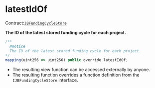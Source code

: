 # latestIdOf

Contract:[`JBFundingCycleStore`](../)​‌

**The ID of the latest stored funding cycle for each project.**

```javascript
/** 
  @notice 
  The ID of the latest stored funding cycle for each project.
*/
mapping(uint256 => uint256) public override latestIdOf;
```

* The resulting view function can be accessed externally by anyone. 
* The resulting function overrides a function definition from the `IJBFundingCycleStore` interface.


